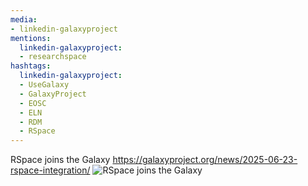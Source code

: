 ```yaml
---
media:
- linkedin-galaxyproject
mentions:
  linkedin-galaxyproject:
  - researchspace
hashtags:
  linkedin-galaxyproject:
  - UseGalaxy
  - GalaxyProject
  - EOSC
  - ELN
  - RDM
  - RSpace
---
```

RSpace joins the Galaxy
https://galaxyproject.org/news/2025-06-23-rspace-integration/
![RSpace joins the Galaxy](https://github.com/user-attachments/assets/91ee71e7-9db9-40b0-a3fe-ff0fae6f4c55)
